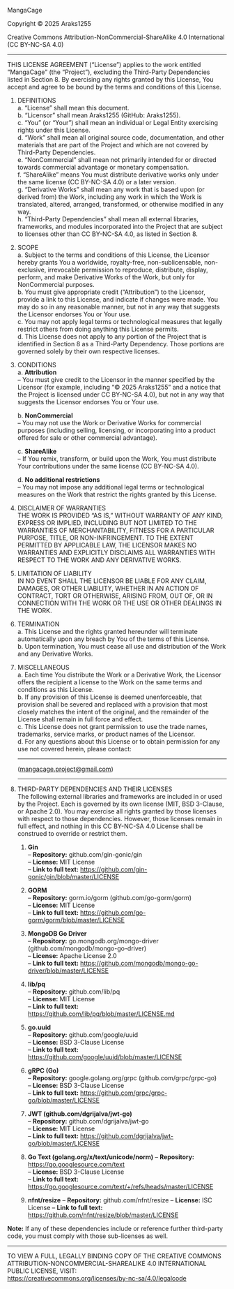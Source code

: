 MangaCage

Copyright © 2025 Araks1255

Creative Commons Attribution-NonCommercial-ShareAlike 4.0 International (CC BY-NC-SA 4.0)

--------------------------------------------------------------------------------

THIS LICENSE AGREEMENT (“License”) applies to the work entitled “MangaCage” (the “Project”), excluding the Third-Party Dependencies listed in Section 8. By exercising any rights granted by this License, You accept and agree to be bound by the terms and conditions of this License.

1. DEFINITIONS  
   a. “License” shall mean this document.  
   b. “Licensor” shall mean Araks1255 (GitHub: Araks1255).  
   c. “You” (or “Your”) shall mean an individual or Legal Entity exercising rights under this License.  
   d. “Work” shall mean all original source code, documentation, and other materials that are part of the Project and which are not covered by Third-Party Dependencies.  
   e. “NonCommercial” shall mean not primarily intended for or directed towards commercial advantage or monetary compensation.  
   f. “ShareAlike” means You must distribute derivative works only under the same license (CC BY-NC-SA 4.0) or a later version.  
   g. “Derivative Works” shall mean any work that is based upon (or derived from) the Work, including any work in which the Work is translated, altered, arranged, transformed, or otherwise modified in any way.  
   h. “Third-Party Dependencies” shall mean all external libraries, frameworks, and modules incorporated into the Project that are subject to licenses other than CC BY-NC-SA 4.0, as listed in Section 8.

2. SCOPE  
   a. Subject to the terms and conditions of this License, the Licensor hereby grants You a worldwide, royalty-free, non-sublicensable, non-exclusive, irrevocable permission to reproduce, distribute, display, perform, and make Derivative Works of the Work, but only for NonCommercial purposes.  
   b. You must give appropriate credit (“Attribution”) to the Licensor, provide a link to this License, and indicate if changes were made. You may do so in any reasonable manner, but not in any way that suggests the Licensor endorses You or Your use.  
   c. You may not apply legal terms or technological measures that legally restrict others from doing anything this License permits.  
   d. This License does not apply to any portion of the Project that is identified in Section 8 as a Third-Party Dependency. Those portions are governed solely by their own respective licenses.

3. CONDITIONS  
   a. **Attribution**  
      – You must give credit to the Licensor in the manner specified by the Licensor (for example, including “© 2025 Araks1255” and a notice that the Project is licensed under CC BY-NC-SA 4.0), but not in any way that suggests the Licensor endorses You or Your use.  

   b. **NonCommercial**  
      – You may not use the Work or Derivative Works for commercial purposes (including selling, licensing, or incorporating into a product offered for sale or other commercial advantage).  

   c. **ShareAlike**  
      – If You remix, transform, or build upon the Work, You must distribute Your contributions under the same license (CC BY-NC-SA 4.0).  

   d. **No additional restrictions**  
      – You may not impose any additional legal terms or technological measures on the Work that restrict the rights granted by this License.

4. DISCLAIMER OF WARRANTIES  
   THE WORK IS PROVIDED “AS IS,” WITHOUT WARRANTY OF ANY KIND, EXPRESS OR IMPLIED, INCLUDING BUT NOT LIMITED TO THE WARRANTIES OF MERCHANTABILITY, FITNESS FOR A PARTICULAR PURPOSE, TITLE, OR NON-INFRINGEMENT. TO THE EXTENT PERMITTED BY APPLICABLE LAW, THE LICENSOR MAKES NO WARRANTIES AND EXPLICITLY DISCLAIMS ALL WARRANTIES WITH RESPECT TO THE WORK AND ANY DERIVATIVE WORKS.

5. LIMITATION OF LIABILITY  
   IN NO EVENT SHALL THE LICENSOR BE LIABLE FOR ANY CLAIM, DAMAGES, OR OTHER LIABILITY, WHETHER IN AN ACTION OF CONTRACT, TORT OR OTHERWISE, ARISING FROM, OUT OF, OR IN CONNECTION WITH THE WORK OR THE USE OR OTHER DEALINGS IN THE WORK.

6. TERMINATION  
   a. This License and the rights granted hereunder will terminate automatically upon any breach by You of the terms of this License.  
   b. Upon termination, You must cease all use and distribution of the Work and any Derivative Works.  

7. MISCELLANEOUS  
   a. Each time You distribute the Work or a Derivative Work, the Licensor offers the recipient a license to the Work on the same terms and conditions as this License.  
   b. If any provision of this License is deemed unenforceable, that provision shall be severed and replaced with a provision that most closely matches the intent of the original, and the remainder of the License shall remain in full force and effect.  
   c. This License does not grant permission to use the trade names, trademarks, service marks, or product names of the Licensor.  
   d. For any questions about this License or to obtain permission for any use not covered herein, please contact:  
      ______________________________  
      (mangacage.project@gmail.com)  
      ______________________________  

8. THIRD-PARTY DEPENDENCIES AND THEIR LICENSES  
The following external libraries and frameworks are included in or used by the Project. Each is governed by its own license (MIT, BSD 3-Clause, or Apache 2.0). You may exercise all rights granted by those licenses with respect to those dependencies. However, those licenses remain in full effect, and nothing in this CC BY-NC-SA 4.0 License shall be construed to override or restrict them.

   1. **Gin**  
      – **Repository:** github.com/gin-gonic/gin  
      – **License:** MIT License  
      – **Link to full text:** https://github.com/gin-gonic/gin/blob/master/LICENSE  

   2. **GORM**  
      – **Repository:** gorm.io/gorm (github.com/go-gorm/gorm)  
      – **License:** MIT License  
      – **Link to full text:** https://github.com/go-gorm/gorm/blob/master/LICENSE  

   3. **MongoDB Go Driver**  
      – **Repository:** go.mongodb.org/mongo-driver (github.com/mongodb/mongo-go-driver)  
      – **License:** Apache License 2.0  
      – **Link to full text:** https://github.com/mongodb/mongo-go-driver/blob/master/LICENSE  

   4. **lib/pq**  
      – **Repository:** github.com/lib/pq  
      – **License:** MIT License  
      – **Link to full text:** https://github.com/lib/pq/blob/master/LICENSE.md  

   5. **go.uuid**  
      – **Repository:** github.com/google/uuid  
      – **License:** BSD 3-Clause License  
      – **Link to full text:** https://github.com/google/uuid/blob/master/LICENSE  

   6. **gRPC (Go)**  
      – **Repository:** google.golang.org/grpc (github.com/grpc/grpc-go)  
      – **License:** BSD 3-Clause License  
      – **Link to full text:** https://github.com/grpc/grpc-go/blob/master/LICENSE  

   7. **JWT (github.com/dgrijalva/jwt-go)**  
      – **Repository:** github.com/dgrijalva/jwt-go  
      – **License:** MIT License  
      – **Link to full text:** https://github.com/dgrijalva/jwt-go/blob/master/LICENSE

   8. **Go Text (golang.org/x/text/unicode/norm)**
      – **Repository:** https://go.googlesource.com/text  
      – **License:** BSD 3-Clause License  
      – **Link to full text:** https://go.googlesource.com/text/+/refs/heads/master/LICENSE 

   9. **nfnt/resize**
      – **Repository:** github.com/nfnt/resize
      – **License:** ISC License
      – **Link to full text:** https://github.com/nfnt/resize/blob/master/LICENSE

**Note:** If any of these dependencies include or reference further third-party code, you must comply with those sub-licenses as well.

--------------------------------------------------------------------------------

TO VIEW A FULL, LEGALLY BINDING COPY OF THE CREATIVE COMMONS ATTRIBUTION-NONCOMMERCIAL-SHAREALIKE 4.0 INTERNATIONAL PUBLIC LICENSE, VISIT:  
https://creativecommons.org/licenses/by-nc-sa/4.0/legalcode  
